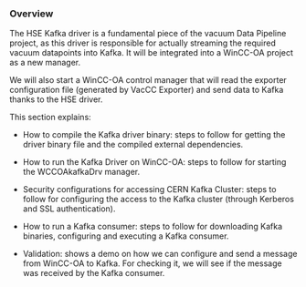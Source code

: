 ### Overview

The HSE Kafka driver is a fundamental piece of the vacuum Data Pipeline project, as this driver is responsible for actually streaming the required vacuum datapoints into Kafka. It will be integrated into a WinCC-OA project as a new manager.

We will also start a WinCC-OA control manager that will read the exporter configuration file (generated by VacCC Exporter) and send data to Kafka thanks to the HSE driver.

This section explains:

- How to compile the Kafka driver binary: steps to follow for getting the driver binary file and the compiled external dependencies.

- How to run the Kafka Driver on WinCC-OA: steps to follow for starting the WCCOAkafkaDrv manager.

- Security configurations for accessing CERN Kafka Cluster: steps to follow for configuring the access to the Kafka cluster (through Kerberos and SSL authentication).

- How to run a Kafka consumer: steps to follow for downloading Kafka binaries, configuring and executing a Kafka consumer.

- Validation: shows a demo on how we can configure and send a message from WinCC-OA to Kafka. For checking it, we will see if the message was received by the Kafka consumer.